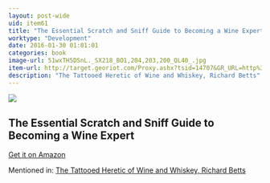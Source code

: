 ```yaml
---
layout: post-wide
uid: item61
title: "The Essential Scratch and Sniff Guide to Becoming a Wine Expert"
worktype: "Development"
date: 2016-01-30 01:01:01
categories: book
image-url: 51wxTH5DSnL._SX218_BO1,204,203,200_QL40_.jpg
item-url: http://target.georiot.com/Proxy.ashx?tsid=14707&GR_URL=http%3A%2F%2Fwww.amazon.com%2FEssential-Scratch-Sniff-Becoming-Expert%2Fdp%2F0544005031%2F
description: "The Tattooed Heretic of Wine and Whiskey, Richard Betts"
---
```

<a href="http://target.georiot.com/Proxy.ashx?tsid=14707&GR_URL=http%3A%2F%2Fwww.amazon.com%2FEssential-Scratch-Sniff-Becoming-Expert%2Fdp%2F0544005031%2F" target="blank"><img src="../../../../img/thumbs/51wxTH5DSnL._SX218_BO1,204,203,200_QL40_.jpg" class="prod-img"></a>
<h2>The Essential Scratch and Sniff Guide to Becoming a Wine Expert</h2>
<p><a href="http://target.georiot.com/Proxy.ashx?tsid=14707&GR_URL=http%3A%2F%2Fwww.amazon.com%2FEssential-Scratch-Sniff-Becoming-Expert%2Fdp%2F0544005031%2F" target="blank">Get it on Amazon</a><p>
<p>Mentioned in: <a href="http://fourhourworkweek.com/2015/10/05/richard-betts/" target="blank">The Tattooed Heretic of Wine and Whiskey, Richard Betts</a></p>
